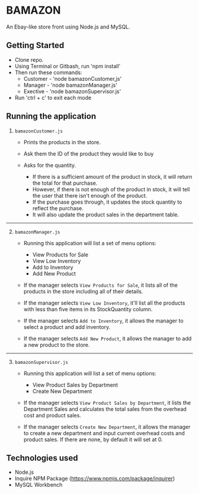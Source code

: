 # BAMAZON

An Ebay-like store front using Node.js and MySQL.

## Getting Started

- Clone repo.
- Using Terminal or Gitbash, run 'npm install'
- Then run these commands:
    * Customer - 'node bamazonCustomer,js'
    * Manager - 'node bamazonManager.js'
    * Exective - 'node bamazonSupervisor.js'
- Run 'ctrl + c' to exit each mode

## Running the application

1. `bamazonCustomer.js`

    * Prints the products in the store.

    * Ask them the ID of the product they would like to buy

    * Asks for the quantity.

      * If there is a sufficient amount of the product in stock, it will return the total for that purchase.
      * However, if there is not enough of the product in stock, it will tell the user that there isn't enough of the product.
      * If the purchase goes through, it updates the stock quantity to reflect the purchase.
      * It will also update the product sales in the department table.

-----------------------

2. `bamazonManager.js`

    * Running this application will list a set of menu options:
        * View Products for Sale
        * View Low Inventory
        * Add to Inventory
        * Add New Product

    * If the manager selects `View Products for Sale`, it lists all of the products in the store including all of their details.

    * If the manager selects `View Low Inventory`, it'll list all the products with less than five items in its StockQuantity column.

    * If the manager selects `Add to Inventory`, it allows the manager to select a product and add inventory.

    * If the manager selects `Add New Product`, it allows the manager to add a new product to the store.


-----------------------

3. `bamazonSupervisor.js`

    *  Running this application will list a set of menu options:
        * View Product Sales by Department
        * Create New Department


    * If the manager selects `View Product Sales by Department`, it lists the Department Sales and calculates the total sales from the overhead cost and product sales.

    * If the manager selects `Create New Department`, it allows the manager to create a new department and input current overhead costs and product sales. If there are none, by default it will set at 0.


## Technologies used
- Node.js
- Inquire NPM Package (https://www.npmjs.com/package/inquirer)
- MySQL Workbench

